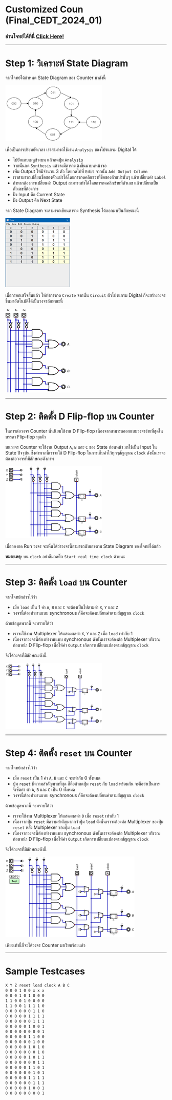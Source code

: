 # Customized Coun (Final_CEDT_2024_01)
### อ่านโจทย์ได้ที่นี่ [Click Here!](https://drive.google.com/file/d/1DvqnHA6jqbcGCZNRFNP_SnzFDtsfz0UN/view?usp=drive_link)

---
# Step 1: วิเคราะห์ State Diagram

จากโจทย์ได้กำหนด State Diagram ของ Counter มาดังนี้

<img src="https://raw.githubusercontent.com/reisenx/2110263-DIG-LOGIC-LAB-I/refs/heads/main/DIG%20LOGIC%20LAB%20FINAL/Final%20CEDT%202024/Final_CEDT_2024_01/Final_CEDT_2024_01_pics/Final_CEDT_2024_01_diagram.png" width=60% height=60%>

เพื่อเป็นการประหยัดเวลา เราสามารถใช้งาน `Analysis` ของโปรแกรม Digital ได้
- ไปยังแถบเมนูข้างบน แล้วกดปุ่ม `Analysis`
- จากนั้นกด `Synthesis` แล้วจะมีตารางเด้งขึ้นมาบนหน้าจอ
- เพิ่ม Output ให้มีจำนวน 3 ตัว โดยกดไปที่ `Edit` จากนั้น `Add Output Column`
- เราสามารถเปลี่ยนชื่อของตัวแปรได้โดยการกดคลิกขวาที่ชื่อของตัวแปรนั้นๆ แล้วเปลี่ยนค่า `Label`
- ถ้าหากต้องการเปลี่ยนค่า Output สามารถทำได้โดยการกดคลิกซ้ายที่ตัวเลข แล้วเปลี่ยนเป็นตัวเลขที่ต้องการ
- ฝั่ง Input คือ Current State
- ฝั่ง Output คือ Next State

จาก State Diagram จะสามารถเขียนตาราง Synthesis ได้ออกมาเป็นลักษณะนี้

<img src="https://raw.githubusercontent.com/reisenx/2110263-DIG-LOGIC-LAB-I/refs/heads/main/DIG%20LOGIC%20LAB%20FINAL/Final%20CEDT%202024/Final_CEDT_2024_01/Final_CEDT_2024_01_pics/Final_CEDT_2024_01_truth_table.png" width=40% height=40%>

เมื่อกรอกเสร็จสิ้นแล้ว ให้ทำการกด `Create` จากนั้น `Circuit` ตัวโปรแกรม Digital ก็จะสร้างวงจรขึ้นมาอัตโนมัติได้เป็นวงจรลักษณะนี้

<img src="https://raw.githubusercontent.com/reisenx/2110263-DIG-LOGIC-LAB-I/refs/heads/main/DIG%20LOGIC%20LAB%20FINAL/Final%20CEDT%202024/Final_CEDT_2024_01/Final_CEDT_2024_01_pics/Final_CEDT_2024_01_combinational.png" width=40% height=40%>

---
# Step 2: ติดตั้ง D Flip-flop บน Counter

ในการต่อวงจร Counter นั้นนิยมใช้งาน D Flip-flop เนื่องจากสามารถออกแบบวงจรง่ายที่สุดในบรรดา Flip-flop ทุกตัว

บนวงจร Counter จะใช้งาน Output `A`, `B` และ `C` ของ State ก่อนหน้า มาใช้เป็น Input ใน State ปัจจุบัน ซึ่งค่าพวกนี้เราจะใช้ D Flip-flop ในการเก็บค่าไว้ทุกๆสัญญาณ `clock` ดังนั้นเราจะต้องต่อวงจรที่มีลักษณะดังภาพ

<img src="https://raw.githubusercontent.com/reisenx/2110263-DIG-LOGIC-LAB-I/refs/heads/main/DIG%20LOGIC%20LAB%20FINAL/Final%20CEDT%202024/Final_CEDT_2024_01/Final_CEDT_2024_01_pics/Final_CEDT_2024_01_flipflop.png" width=60% height=60%>

เมื่อลองกด Run วงจร จะเห็นได้ว่าวงจรนี้สามารถนับเลขตาม State Diagram ของโจทย์ได้แล้ว

**หมายเหตุ:** บน `clock` อย่าลืมกดติ๊ก `Start real time clock` ด้วยนะ

---
# Step 3: ติดตั้ง `load` บน Counter

จากโจทย์กล่าวไว้ว่า
- เมื่อ `load` เป็น 1 ค่า `A`, `B` และ `C` จะต้องเป็นไปตามค่า `X`, `Y` และ `Z`
- วงจรนี้ต้องทำงานแบบ synchronous ก็คือจะต้องเปลี่ยนค่าตามสัญญาณ `clock`

ด้วยข้อมูลพวกนี้ จะทราบได้ว่า
- เราจะใช้งาน Multiplexer ให้แสดงผลค่า `X`, `Y` และ `Z` เมื่อ `load` เท่ากับ 1
- เนื่องจากวงจรนี้ต้องทำงานแบบ synchronous ดังนั้นเราจะต้องต่อ Multiplexer บริเวณก่อนหน้า D Flip-flop เพื่อให้ค่า `Output` เกิดการเปลี่ยนแปลงตามสัญญาณ `clock`

จึงได้วงจรที่มีลักษณะดังนี้

<img src="https://raw.githubusercontent.com/reisenx/2110263-DIG-LOGIC-LAB-I/refs/heads/main/DIG%20LOGIC%20LAB%20FINAL/Final%20CEDT%202024/Final_CEDT_2024_01/Final_CEDT_2024_01_pics/Final_CEDT_2024_01_load.png" width=60% height=60%>

---
# Step 4: ติดตั้ง `reset` บน Counter

จากโจทย์กล่าวไว้ว่า
- เมื่อ `reset` เป็น 1 ค่า `A`, `B` และ `C` จะเท่ากับ 0 ทั้งหมด
- ปุ่ม `reset` มีความสำคัญมากที่สุด ก็คือถ้ากดปุ่ม `reset` กับ `load` พร้อมกัน จะถือว่าเป็นการรีเซ็ตค่า ค่า `A`, `B` และ `C` เป็น 0 ทั้งหมด
- วงจรนี้ต้องทำงานแบบ synchronous ก็คือจะต้องเปลี่ยนค่าตามสัญญาณ `clock`

ด้วยข้อมูลพวกนี้ จะทราบได้ว่า
- เราจะใช้งาน Multiplexer ให้แสดงผลค่า `0` เมื่อ `reset` เท่ากับ 1
- เนื่องจากปุ่ม `reset` มีความสำคัญมากกว่าปุ่ม `load` ดังนั้นเราจะต้องต่อ Multiplexer ของปุ่ม `reset` หลัง Multiplexer ของปุ่ม `load`
- เนื่องจากวงจรนี้ต้องทำงานแบบ synchronous ดังนั้นเราจะต้องต่อ Multiplexer บริเวณก่อนหน้า D Flip-flop เพื่อให้ค่า `Output` เกิดการเปลี่ยนแปลงตามสัญญาณ `clock`

จึงได้วงจรที่มีลักษณะดังนี้

<img src="https://raw.githubusercontent.com/reisenx/2110263-DIG-LOGIC-LAB-I/refs/heads/main/DIG%20LOGIC%20LAB%20FINAL/Final%20CEDT%202024/Final_CEDT_2024_01/Final_CEDT_2024_01.png" width=80% height=80%>

เพียงเท่านี้ก็จะได้วงจร Counter มาเรียบร้อยแล้ว

---
# Sample Testcases

```
X Y Z reset load clock A B C
0 0 0 1 0 0 x x x
0 0 0 1 0 1 0 0 0
1 1 0 0 1 0 0 0 0
1 1 0 0 1 1 1 1 0
0 0 0 0 0 0 1 1 0
0 0 0 0 0 1 1 1 1
0 0 0 0 0 0 1 1 1
0 0 0 0 0 1 0 0 1
0 0 0 0 0 0 0 0 1
0 0 0 0 0 1 1 0 0
0 0 0 0 0 0 1 0 0
0 0 0 0 0 1 0 1 0
0 0 0 0 0 0 0 1 0
0 0 0 0 0 1 0 1 1
0 0 0 0 0 0 0 1 1
0 0 0 0 0 1 1 0 1
0 0 0 0 0 0 1 0 1
0 0 0 0 0 1 1 1 1
0 0 0 0 0 0 1 1 1
0 0 0 0 0 1 0 0 1
0 0 0 0 0 0 0 0 1
```
